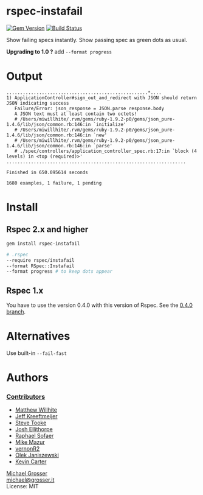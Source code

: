 # rspec-instafail
[![Gem Version](https://badge.fury.io/rb/rspec-instafail.svg)](https://rubygems.org/gems/rspec-instafail)
[![Build Status](https://travis-ci.org/grosser/rspec-instafail.svg)](https://travis-ci.org/grosser/rspec-instafail)

Show failing specs instantly. Show passing spec as green dots as usual.

**Upgrading to 1.0 ?** add `--format progress`

Output
======

```
....................................................*....
1) ApplicationController#sign_out_and_redirect with JSON should return JSON indicating success
   Failure/Error: json_response = JSON.parse response.body
   A JSON text must at least contain two octets!
   # /Users/miwillhite/.rvm/gems/ruby-1.9.2-p0/gems/json_pure-1.4.6/lib/json/common.rb:146:in `initialize'
   # /Users/miwillhite/.rvm/gems/ruby-1.9.2-p0/gems/json_pure-1.4.6/lib/json/common.rb:146:in `new'
   # /Users/miwillhite/.rvm/gems/ruby-1.9.2-p0/gems/json_pure-1.4.6/lib/json/common.rb:146:in `parse'
   # ./spec/controllers/application_controller_spec.rb:17:in `block (4 levels) in <top (required)>'
..................................................................

Finished in 650.095614 seconds

1680 examples, 1 failure, 1 pending
```



Install
=======

Rspec 2.x and higher
--------------------

```Bash
gem install rspec-instafail

# .rspec
--require rspec/instafail
--format RSpec::Instafail
--format progress # to keep dots appear
```

Rspec 1.x
---------

You have to use the version 0.4.0 with this version of Rspec. See the [0.4.0 branch](https://github.com/grosser/rspec-instafail/tree/v0.4).

Alternatives
============

Use built-in `--fail-fast`

Authors
=======

### [Contributors](http://github.com/grosser/rspec-instafail/contributors)
 - [Matthew Willhite](http://github.com/miwillhite)
 - [Jeff Kreeftmeijer](http://jeffkreeftmeijer.com)
 - [Steve Tooke](http://tooky.github.com)
 - [Josh Ellithorpe](https://github.com/zquestz)
 - [Raphael Sofaer](https://github.com/rsofaer)
 - [Mike Mazur](https://github.com/mikem)
 - [vernonR2](https://github.com/vernonR2)
 - [Olek Janiszewski](https://github.com/exviva)
 - [Kevin Carter](https://github.com/DexterTheDragon)

[Michael Grosser](http://grosser.it)<br/>
michael@grosser.it<br/>
License: MIT
